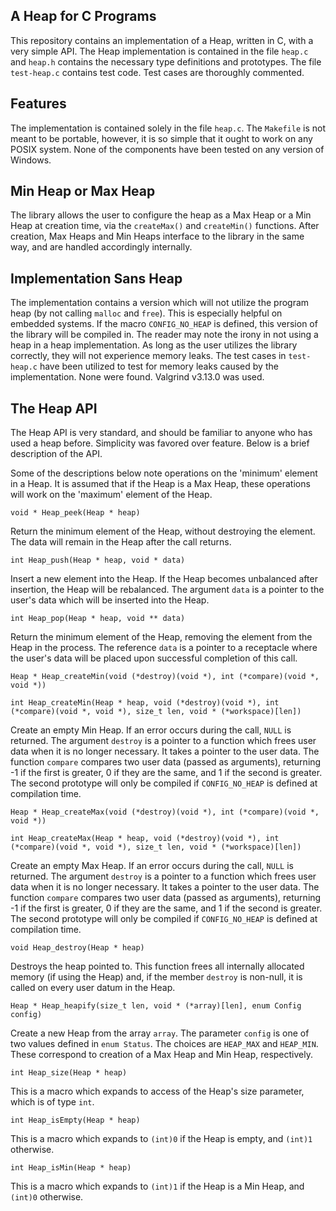 ## A Heap for C Programs ##

This repository contains an implementation of a Heap, written in C, with a very
simple API. The Heap implementation is contained in the file `heap.c` and
`heap.h` contains the necessary type definitions and prototypes. The file
`test-heap.c` contains test code. Test cases are thoroughly commented.

## Features ##

The implementation is contained solely in the file `heap.c`. The `Makefile` is
not meant to be portable, however, it is so simple that it ought to work on
any POSIX system. None of the components have been tested on any version of
Windows.

## Min Heap or Max Heap ##

The library allows the user to configure the heap as a Max Heap or a Min Heap
at creation time, via the `createMax()` and `createMin()` functions. After
creation, Max Heaps and Min Heaps interface to the library in the same way, and
are handled accordingly internally.

## Implementation Sans Heap ##

The implementation contains a version which will not utilize the program heap
(by not calling `malloc` and `free`). This is especially helpful on embedded
systems. If the macro `CONFIG_NO_HEAP` is defined, this version of the library
will be compiled in. The reader may note the irony in not using a heap in a
heap implementation. As long as the user utilizes the library correctly, they
will not experience memory leaks. The test cases in `test-heap.c` have been
utilized to test for memory leaks caused by the implementation. None were
found. Valgrind v3.13.0 was used.

## The Heap API ##

The Heap API is very standard, and should be familiar to anyone who has used a
heap before. Simplicity was favored over feature. Below is a brief description
of the API.

Some of the descriptions below note operations on the 'minimum' element in a
Heap. It is assumed that if the Heap is a Max Heap, these operations will work
on the 'maximum' element of the Heap.

`void * Heap_peek(Heap * heap)`

Return the minimum element of the Heap, without destroying the element. The
data will remain in the Heap after the call returns.

`int Heap_push(Heap * heap, void * data)`

Insert a new element into the Heap. If the Heap becomes unbalanced after
insertion, the Heap will be rebalanced. The argument `data` is a pointer to the
user's data which will be inserted into the Heap.

`int Heap_pop(Heap * heap, void ** data)`

Return the minimum element of the Heap, removing the element from the Heap in
the process. The reference `data` is a pointer to a receptacle where the user's
data will be placed upon successful completion of this call.

`Heap * Heap_createMin(void (*destroy)(void *),
int (*compare)(void *, void *))`

`int Heap_createMin(Heap * heap, void (*destroy)(void *),
int (*compare)(void *, void *), size_t len, void * (*workspace)[len])`

Create an empty Min Heap. If an error occurs during the call, `NULL` is
returned. The argument `destroy` is a pointer to a function which frees user
data when it is no longer necessary. It takes a pointer to the user data. The
function `compare` compares two user data (passed as arguments), returning -1
if the first is greater, 0 if they are the same, and 1 if the second is
greater. The second prototype will only be compiled if `CONFIG_NO_HEAP` is
defined at compilation time.

`Heap * Heap_createMax(void (*destroy)(void *),
int (*compare)(void *, void *))`

`int Heap_createMax(Heap * heap, void (*destroy)(void *),
int (*compare)(void *, void *), size_t len, void * (*workspace)[len])`

Create an empty Max Heap. If an error occurs during the call, `NULL` is
returned. The argument `destroy` is a pointer to a function which frees user
data when it is no longer necessary. It takes a pointer to the user data. The
function `compare` compares two user data (passed as arguments), returning -1
if the first is greater, 0 if they are the same, and 1 if the second is
greater. The second prototype will only be compiled if `CONFIG_NO_HEAP` is
defined at compilation time.

`void Heap_destroy(Heap * heap)`

Destroys the heap pointed to. This function frees all internally allocated
memory (if using the Heap) and, if the member `destroy` is non-null, it is
called on every user datum in the Heap.

`Heap * Heap_heapify(size_t len, void * (*array)[len], enum Config config)`

Create a new Heap from the array `array`. The parameter `config` is one of two
values defined in `enum Status`. The choices are `HEAP_MAX` and `HEAP_MIN`.
These correspond to creation of a Max Heap and Min Heap, respectively.

`int Heap_size(Heap * heap)`

This is a macro which expands to access of the Heap's size parameter, which is
of type `int`.

`int Heap_isEmpty(Heap * heap)`

This is a macro which expands to `(int)0` if the Heap is empty, and `(int)1`
otherwise.

`int Heap_isMin(Heap * heap)`

This is a macro which expands to `(int)1` if the Heap is a Min Heap, and
`(int)0` otherwise.
